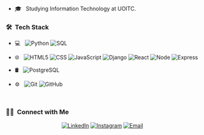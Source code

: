
- 🎓 &nbsp; Studying Information Technology at UOITC.

<h3> 🛠 &nbsp;Tech Stack</h3>

- 💻 &nbsp;
  ![Python](https://img.shields.io/badge/-Python-333333?style=flat&logo=python)
  ![SQL](https://img.shields.io/badge/-SQL-333333?style=flat&logo=sql)
- 🌐 &nbsp;
  ![HTML5](https://img.shields.io/badge/-HTML5-333333?style=flat&logo=HTML5)
  ![CSS](https://img.shields.io/badge/-CSS-333333?style=flat&logo=CSS3&logoColor=1572B6)
  ![JavaScript](https://img.shields.io/badge/-JavaScript-333333?style=flat&logo=javascript)
  ![Django](https://img.shields.io/badge/-django-333333?style=flat&logo=django)
  ![React](https://img.shields.io/badge/-React-333333?style=flat&logo=react)
  ![Node](https://img.shields.io/badge/-Node-333333?style=flat&logo=node.js)
  ![Express](https://img.shields.io/badge/-Express-333333?style=flat&logo=express)

- 🛢 &nbsp;
  ![PostgreSQL](https://img.shields.io/badge/-PostgreSQL-333333?style=flat&logo=postgresql)
- ⚙️ &nbsp;
  ![Git](https://img.shields.io/badge/-Git-333333?style=flat&logo=git)
  ![GitHub](https://img.shields.io/badge/-GitHub-333333?style=flat&logo=github)
<br/>
<h3> 🤝🏻 &nbsp;Connect with Me </h3>
<p align="center">
<a href="https://www.linkedin.com/in/mohammedahw/"><img alt="LinkedIn" src="https://img.shields.io/badge/LinkedIn-Mohammed%20Ali%20-blue?style=flat-square&logo=linkedin"></a>
<a href="https://www.instagram.com/mohamed.ahw/"><img alt="Instagram" src="https://img.shields.io/badge/Instagram-mohamed.ahw-blue?style=flat-square&logo=instagram"></a>
<a href=""><img alt="Email" src="https://img.shields.io/badge/Email-mohammedalihw@gmail.com-blue?style=flat-square&logo=gmail"></a>
</p>
